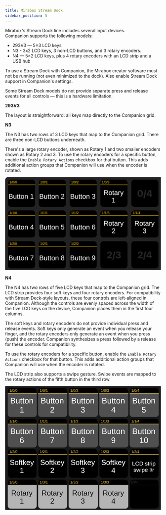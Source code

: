 ```yaml
---
title: Mirabox Stream Dock
sidebar_position: 5
---
```


Mirabox's Stream Dock line includes several input devices.  
Companion supports the following models:

- 293V3 — 5×3 LCD keys
- N3 - 3x2 LCD keys, 3 non-LCD buttons, and 3 rotary encoders.
- N4 — 5×2 LCD keys, plus 4 rotary encoders with an LCD strip and a USB hub

To use a Stream Dock with Companion, the Mirabox creator software must not be running (not even minimized to the dock). Also enable Stream Dock support in Companion's settings.

Some Stream Dock models do not provide separate press and release events for all controls — this is a hardware limitation.

**293V3**

The layout is straightforward: all keys map directly to the Companion grid.

**N3**

The N3 has two rows of 3 LCD keys that map to the Companion grid. There are three non-LCD buttons underneath.

There's a large rotary encoder, shown as Rotary 1 and two smaller encoders shown as Rotary 2 and 3. To use the rotary encoders for a specific button, enable the `Enable Rotary Actions` checkbox for that button. This adds additional action groups that Companion will use when the encoder is rotated.

![Stream Dock N3 mapping](images/mirabox-streamdock-n3.png?raw=true 'Stream Dock N3 mapping')

**N4**

The N4 has two rows of five LCD keys that map to the Companion grid. The LCD strip provides four soft keys and four rotary encoders. For compatibility with Stream Deck-style layouts, these four controls are left-aligned in Companion. Although the controls are evenly spaced across the width of the five LCD keys on the device, Companion places them in the first four columns.

The soft keys and rotary encoders do not provide individual press and release events. Soft keys only generate an event when you release your finger, and the rotary encoders only generate an event when you press (push) the encoder. Companion synthesizes a press followed by a release for these controls for compatibility.

To use the rotary encoders for a specific button, enable the `Enable Rotary Actions` checkbox for that button. This adds additional action groups that Companion will use when the encoder is rotated.

The LCD strip also supports a swipe gesture. Swipe events are mapped to the rotary actions of the fifth button in the third row.

![Stream Dock N4 mapping](images/mirabox-streamdock.png?raw=true 'Stream Dock N4 mapping')
